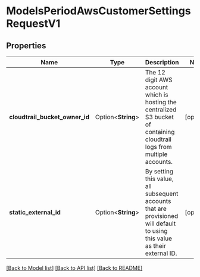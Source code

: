 # ModelsPeriodAwsCustomerSettingsRequestV1

## Properties

Name | Type | Description | Notes
------------ | ------------- | ------------- | -------------
**cloudtrail_bucket_owner_id** | Option<**String**> | The 12 digit AWS account which is hosting the centralized S3 bucket of containing cloudtrail logs from multiple accounts. | [optional]
**static_external_id** | Option<**String**> | By setting this value, all subsequent accounts that are provisioned will default to using this value as their external ID. | [optional]

[[Back to Model list]](../README.md#documentation-for-models) [[Back to API list]](../README.md#documentation-for-api-endpoints) [[Back to README]](../README.md)


